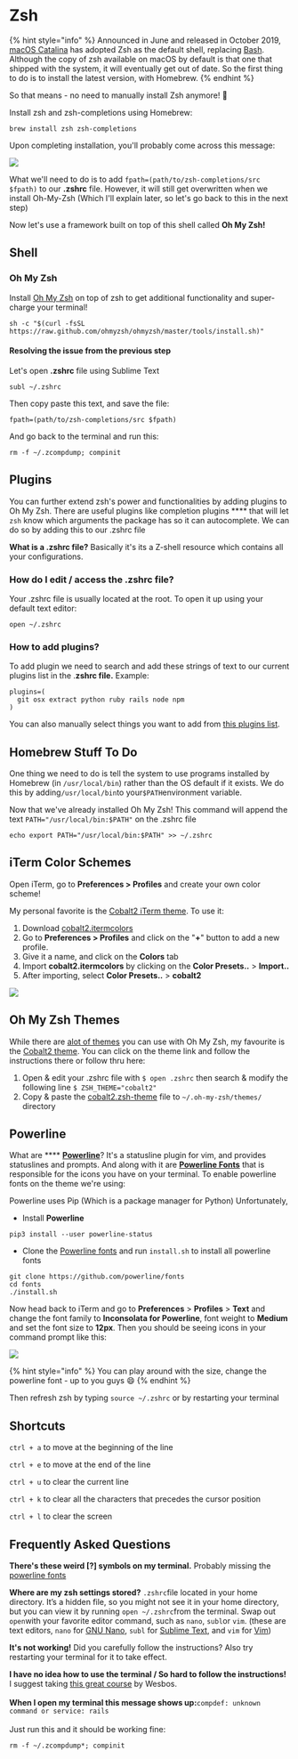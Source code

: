 # Zsh

{% hint style="info" %}
Announced in June and released in October 2019, [macOS Catalina](https://en.wikipedia.org/wiki/MacOS\_Catalina) has adopted Zsh as the default shell, replacing [Bash](https://en.wikipedia.org/wiki/Bash\_\(Unix\_shell\)). Although the copy of zsh available on macOS by default is that one that shipped with the system, it will eventually get out of date. So the first thing to do is to install the latest version, with Homebrew.
{% endhint %}

So that means - no need to manually install Zsh anymore! 🥳

Install zsh and zsh-completions using Homebrew:

```
brew install zsh zsh-completions
```

Upon completing installation, you'll probably come across this message:

![](../../../.gitbook/assets/screen-shot-2019-12-30-at-9.29.06-pm.png)

What we'll need to do is to add `fpath=(path/to/zsh-completions/src $fpath)` to our **.zshrc** file. However, it will still get overwritten when we install Oh-My-Zsh (Which I'll explain later, so let's go back to this in the next step)&#x20;

Now let's use a framework built on top of this shell called **Oh My Zsh!**

## Shell

### Oh My Zsh

Install [Oh My Zsh](http://ohmyz.sh/) on top of zsh to get additional functionality and super-charge your terminal!

```
sh -c "$(curl -fsSL https://raw.github.com/ohmyzsh/ohmyzsh/master/tools/install.sh)"
```

#### Resolving the issue from the previous step

Let's open **.zshrc** file using Sublime Text

```
subl ~/.zshrc
```

Then copy paste this text, and save the file:

```
fpath=(path/to/zsh-completions/src $fpath)
```

And go back to the terminal and run this:

```
rm -f ~/.zcompdump; compinit
```

## Plugins

You can further extend zsh's power and functionalities by adding plugins to Oh My Zsh. There are useful plugins like completion plugins **** that will let `zsh` know which arguments the package has so it can autocomplete. We can do so by adding this to our .zshrc file

**What is a .zshrc file?** Basically it's its a Z-shell resource which contains all your configurations.

### How do I edit / access the .zshrc file?

Your .zshrc file is usually located at the root. To open it up using your default text editor:

```
open ~/.zshrc
```

### **How to add plugins?**

To add plugin we need to search and add these strings of text to our current plugins list in the .**zshrc file.** Example:

```
plugins=(
  git osx extract python ruby rails node npm
)
```

You can also manually select things you want to add from [this plugins list](https://github.com/robbyrussell/oh-my-zsh/wiki/Plugins).

## Homebrew Stuff To Do

One thing we need to do is tell the system to use programs installed by Homebrew (in `/usr/local/bin`) rather than the OS default if it exists. We do this by adding`/usr/local/bin`to your`$PATH`environment variable.

Now that we've already installed Oh My Zsh! This command will append the text `PATH="/usr/local/bin:$PATH"` on the .zshrc file

```
echo export PATH="/usr/local/bin:$PATH" >> ~/.zshrc
```

## iTerm Color Schemes

Open iTerm, go to **Preferences > Profiles** and create your own color scheme!&#x20;

My personal favorite is the [Cobalt2 iTerm theme](https://github.com/wesbos/Cobalt2-iterm/blob/master/cobalt2.itermcolors). To use it:

1. Download [cobalt2.itermcolors](https://raw.githubusercontent.com/wesbos/Cobalt2-iterm/master/cobalt2.itermcolors)
2. Go to **Preferences > Profiles** and click on the "**+**" button to add a new profile.
3. Give it a name, and click on the **Colors** tab
4. Import **cobalt2.itermcolors** by clicking on the **Color Presets..** > **Import..**
5. After importing, select **Color Presets..** > **cobalt2**

![](../../../.gitbook/assets/screen-shot-2019-12-30-at-10.22.32-pm.png)

## Oh My Zsh Themes

While there are [alot of themes](https://github.com/robbyrussell/oh-my-zsh/wiki/themes) you can use with Oh My Zsh, my favourite is the [Cobalt2 theme](https://github.com/wesbos/Cobalt2-iterm). You can click on the theme link and follow the instructions there or follow thru here:

1. Open & edit your .zshrc file with `$ open .zshrc` then search & modify the following line `$ ZSH_THEME="cobalt2"`
2. Copy & paste the [cobalt2.zsh-theme](https://raw.githubusercontent.com/wesbos/Cobalt2-iterm/master/cobalt2.zsh-theme) file to `~/.oh-my-zsh/themes/`  directory

## Powerline

What are **** [**Powerline**](https://github.com/powerline/powerline)? It's a statusline plugin for vim, and provides statuslines and prompts. And along with it are [**Powerline Fonts**](https://github.com/powerline/fonts) that is responsible for the icons you have on your terminal. To enable powerline fonts on the theme we're using:

Powerline uses Pip (Which is a package manager for Python) Unfortunately,&#x20;

* Install **Powerline**

```
pip3 install --user powerline-status
```

* Clone the [Powerline fonts](https://github.com/powerline/fonts) and run `install.sh` to install all powerline fonts

```
git clone https://github.com/powerline/fonts
cd fonts
./install.sh
```

Now head back to iTerm and go to **Preferences** > **Profiles** > **Text** and change the font family to **Inconsolata for Powerline**, font weight to **Medium** and set the font size to **12px**. Then you should be seeing icons in your command prompt like this:

![](../../../.gitbook/assets/screen-shot-2019-12-31-at-12.31.00-am.png)

{% hint style="info" %}
You can play around with the size, change the powerline font - up to you guys 😄
{% endhint %}

Then refresh zsh by typing `source ~/.zshrc` or by restarting your terminal

## Shortcuts

`ctrl + a` to move at the beginning of the line

`ctrl + e` to move at the end of the line

`ctrl + u` to clear the current line

`ctrl + k` to clear all the characters that precedes the cursor position

`ctrl + l` to clear the screen

## Frequently Asked Questions

**There's these weird \[?] symbols on my terminal.** Probably missing the [powerline fonts](https://github.com/powerline/fonts)

**Where are my zsh settings stored?** `.zshrc`file located in your home directory. It’s a hidden file, so you might not see it in your home directory, but you can view it by running `open ~/.zshrc`from the terminal. Swap out `open`with your favorite editor command, such as `nano`, `subl`or `vim`. (these are text editors, `nano` for [GNU Nano](https://www.nano-editor.org/), `subl` for [Sublime Text](https://www.sublimetext.com/), and `vim` for [Vim](http://www.vim.org/))

**It's not working!** Did you carefully follow the instructions? Also try restarting your terminal for it to take effect.

**I have no idea how to use the terminal / So hard to follow the instructions!** I suggest taking [this great course](https://commandlinepoweruser.com) by Wesbos.\
\
**When I open my terminal this message shows up:**`compdef: unknown command or service: rails`\
\
Just run this and it should be working fine:

```
rm -f ~/.zcompdump*; compinit 
```

